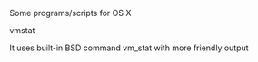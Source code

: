 Some programs/scripts for OS X

vmstat

It uses built-in BSD command vm\_stat with more friendly output
